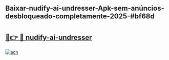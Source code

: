 ## Baixar-nudify-ai-undresser-Apk-sem-anúncios-desbloqueado-completamente-2025-#bf68d

# <h2><a href="https://ainizakaria.my?title=nudify-ai-undresser&ref=22M">🔗👉 🔴 nudify-ai-undresser</a></h2>

[![acn](https://github.com/user-attachments/assets/0f9c940e-d8b0-45ae-aac7-cd30a18b3e1c)](https://ainizakaria.my?title=nudify-ai-undresser&ref=22M)

